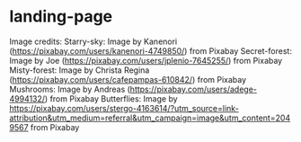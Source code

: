 # landing-page


Image credits:
Starry-sky: Image by Kanenori (https://pixabay.com/users/kanenori-4749850/) from Pixabay
Secret-forest: Image by Joe (https://pixabay.com/users/jplenio-7645255/) from Pixabay
Misty-forest: Image by Christa Regina (https://pixabay.com/users/cafepampas-610842/) from Pixabay
Mushrooms: Image by Andreas (https://pixabay.com/users/adege-4994132/) from Pixabay
Butterflies: Image by https://pixabay.com/users/stergo-4163614/?utm_source=link-attribution&utm_medium=referral&utm_campaign=image&utm_content=2049567 from Pixabay